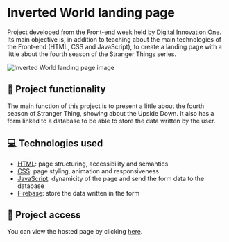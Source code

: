 # Inverted World landing page
Project developed from the Front-end week held by [Digital Innovation One](https://www.dio.me/). Its main objective is, in addition to teaching about the main technologies of the Front-end (HTML, CSS and JavaScript), to create a landing page with a little about the fourth season of the Stranger Things series.

![Inverted World landing page image](https://user-images.githubusercontent.com/96635074/195481231-2a82fd4e-3547-42e8-9556-df96160db140.png)

## 🔨 Project functionality
The main function of this project is to present a little about the fourth season of Stranger Thing, showing about the Upside Down. It also has a form linked to a database to be able to store the data written by the user.

## 💻 Technologies used 
* [HTML](https://developer.mozilla.org/pt-BR/docs/Web/HTML): page structuring, accessibility and semantics
* [CSS](https://developer.mozilla.org/pt-BR/docs/Web/CSS): page styling, animation and responsiveness
* [JavaScript](https://developer.mozilla.org/pt-BR/docs/Web/JavaScript): dynamicity of the page and send the form data to the database
* [Firebase](https://firebase.google.com/docs?hl=pt-br): store the data written in the form

## 📁 Project access
You can view the hosted page by clicking [here](https://arturcolen.github.io/InvertedWorld/).

